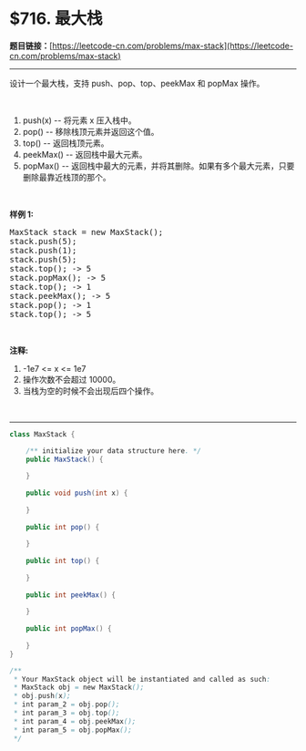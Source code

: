 # $716. 最大栈

**题目链接：**[https://leetcode-cn.com/problems/max-stack](https://leetcode-cn.com/problems/max-stack)

---

<div class="content__1Y2H">
 <div class="notranslate">
  <p>设计一个最大栈，支持 push、pop、top、peekMax 和 popMax 操作。</p> 
  <p>&nbsp;</p> 
  <ol> 
   <li>push(x) -- 将元素 x 压入栈中。</li> 
   <li>pop() -- 移除栈顶元素并返回这个值。</li> 
   <li>top() -- 返回栈顶元素。</li> 
   <li>peekMax() -- 返回栈中最大元素。</li> 
   <li>popMax() -- 返回栈中最大的元素，并将其删除。如果有多个最大元素，只要删除最靠近栈顶的那个。</li> 
  </ol> 
  <p>&nbsp;</p> 
  <p><strong>样例 1:</strong></p> 
  <pre class="language-text">MaxStack stack = new MaxStack();
stack.push(5); 
stack.push(1);
stack.push(5);
stack.top(); -&gt; 5
stack.popMax(); -&gt; 5
stack.top(); -&gt; 1
stack.peekMax(); -&gt; 5
stack.pop(); -&gt; 1
stack.top(); -&gt; 5
</pre> 
  <p>&nbsp;</p> 
  <p><strong>注释:</strong></p> 
  <ol> 
   <li>-1e7 &lt;= x &lt;= 1e7</li> 
   <li>操作次数不会超过 10000。</li> 
   <li>当栈为空的时候不会出现后四个操作。</li> 
  </ol> 
  <p>&nbsp;</p> 
 </div>
</div>

---

```java
class MaxStack {

    /** initialize your data structure here. */
    public MaxStack() {
        
    }
    
    public void push(int x) {
        
    }
    
    public int pop() {
        
    }
    
    public int top() {
        
    }
    
    public int peekMax() {
        
    }
    
    public int popMax() {
        
    }
}

/**
 * Your MaxStack object will be instantiated and called as such:
 * MaxStack obj = new MaxStack();
 * obj.push(x);
 * int param_2 = obj.pop();
 * int param_3 = obj.top();
 * int param_4 = obj.peekMax();
 * int param_5 = obj.popMax();
 */
```